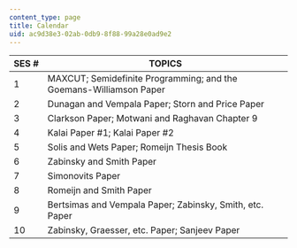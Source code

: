 ```yaml
---
content_type: page
title: Calendar
uid: ac9d38e3-02ab-0db9-8f88-99a28e0ad9e2
---
```


| SES # | TOPICS |
| --- | --- |
| 1 | MAXCUT; Semidefinite Programming; and the Goemans-Williamson Paper |
| 2 | Dunagan and Vempala Paper; Storn and Price Paper |
| 3 | Clarkson Paper; Motwani and Raghavan Chapter 9 |
| 4 | Kalai Paper #1; Kalai Paper #2 |
| 5 | Solis and Wets Paper; Romeijn Thesis Book |
| 6 | Zabinsky and Smith Paper |
| 7 | Simonovits Paper |
| 8 | Romeijn and Smith Paper |
| 9 | Bertsimas and Vempala Paper; Zabinsky, Smith, etc. Paper |
| 10 | Zabinsky, Graesser, etc. Paper; Sanjeev Paper